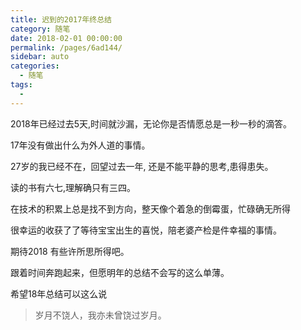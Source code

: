 ```yaml
---
title: 迟到的2017年终总结
category: 随笔
date: 2018-02-01 00:00:00
permalink: /pages/6ad144/
sidebar: auto
categories: 
  - 随笔
tags: 
  - 
---
```


2018年已经过去5天,时间就沙漏，无论你是否情愿总是一秒一秒的滴答。

17年没有做出什么为外人道的事情。

27岁的我已经不在，回望过去一年, 还是不能平静的思考,患得患失。

读的书有六七,理解确只有三四。

在技术的积累上总是找不到方向，整天像个着急的倒霉蛋，忙碌确无所得

很幸运的收获了了等待宝宝出生的喜悦，陪老婆产检是件幸福的事情。

期待2018 有些许所思所得吧。

跟着时间奔跑起来，但愿明年的总结不会写的这么单薄。

希望18年总结可以这么说

> 岁月不饶人，我亦未曾饶过岁月。

